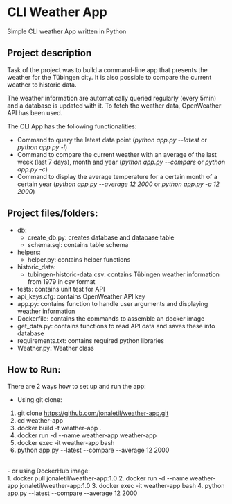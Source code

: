 # CLI Weather App
Simple CLI weather App written in Python

## Project description
Task of the project was to build a command-line app that presents the weather for the Tübingen city.
It is also possible to compare the current weather to historic data.

The weather information are automatically queried regularly (every 5min) and a database is updated with it.
To fetch the weather data, OpenWeather API has been used.

The CLI App has the following functionalities:

- Command to query the latest data point (*python app.py --latest* or *python app.py -l*)
- Command to compare the current weather with an average of the last week (last 7 days), month and year (*python app.py --compare* or *python app.py -c*)
- Command to display the average temperature for a certain month of a certain year (*python app.py --average 12 2000* or *python app.py -a 12 2000*)
 
## Project files/folders: 
- db:
  - create_db.py: creates database and database table
  - schema.sql: contains table schema
- helpers:
  - helper.py: contains helper functions
- historic_data:
  - tubingen-historic-data.csv: contains Tübingen weather information from 1979 in csv format
- tests: contains unit test for API
- api_keys.cfg: contains OpenWeather API key
- app.py: contains function to handle user arguments and displaying weather information
- Dockerfile: contains the commands to assemble an docker image
- get_data.py: contains functions to read API data and saves these into database
- requirements.txt: contains required python libraries
- Weather.py: Weather class

 
## How to Run:
There are 2 ways how to set up and run the app:
- Using git clone:
1. git clone https://github.com/jonaletil/weather-app.git
2. cd weather-app
3. docker build -t weather-app .
4. docker run -d --name weather-app weather-app
5. docker exec -it weather-app bash
6. python app.py --latest --compare --average 12 2000
<br />
- or using DockerHub image:
<br />
1. docker pull jonaletil/weather-app:1.0
2. docker run -d --name weather-app jonaletil/weather-app:1.0
3. docker exec -it weather-app bash
4. python app.py --latest --compare --average 12 2000


